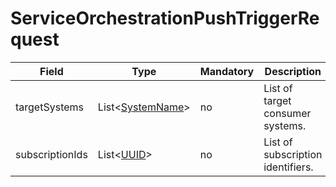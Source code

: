 # ServiceOrchestrationPushTriggerRequest

Field | Type | Mandatory | Description
--- | --- | --- | ---
targetSystems | List<[SystemName](../primitives.md#systemname)> | no | List of target consumer systems.
subscriptionIds | List<[UUID](../primitives.md#uuid)> | no | List of subscription identifiers.